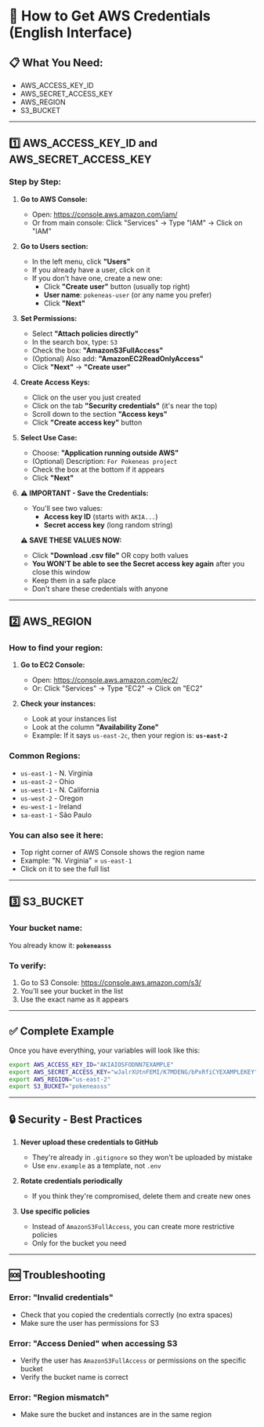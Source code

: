 # 🔑 How to Get AWS Credentials (English Interface)

## 📋 What You Need:
- AWS_ACCESS_KEY_ID
- AWS_SECRET_ACCESS_KEY  
- AWS_REGION
- S3_BUCKET

---

## 1️⃣ AWS_ACCESS_KEY_ID and AWS_SECRET_ACCESS_KEY

### Step by Step:

1. **Go to AWS Console:**
   - Open: https://console.aws.amazon.com/iam/
   - Or from main console: Click "Services" → Type "IAM" → Click on "IAM"

2. **Go to Users section:**
   - In the left menu, click **"Users"**
   - If you already have a user, click on it
   - If you don't have one, create a new one:
     - Click **"Create user"** button (usually top right)
     - **User name**: `pokeneas-user` (or any name you prefer)
     - Click **"Next"**

3. **Set Permissions:**
   - Select **"Attach policies directly"**
   - In the search box, type: `S3`
   - Check the box: **"AmazonS3FullAccess"**
   - (Optional) Also add: **"AmazonEC2ReadOnlyAccess"**
   - Click **"Next"** → **"Create user"**

4. **Create Access Keys:**
   - Click on the user you just created
   - Click on the tab **"Security credentials"** (it's near the top)
   - Scroll down to the section **"Access keys"**
   - Click **"Create access key"** button

5. **Select Use Case:**
   - Choose: **"Application running outside AWS"**
   - (Optional) Description: `For Pokeneas project`
   - Check the box at the bottom if it appears
   - Click **"Next"**

6. **⚠️ IMPORTANT - Save the Credentials:**
   - You'll see two values:
     - **Access key ID** (starts with `AKIA...`)
     - **Secret access key** (long random string)
   
   **⚠️ SAVE THESE VALUES NOW:**
   - Click **"Download .csv file"** OR copy both values
   - **You WON'T be able to see the Secret access key again** after you close this window
   - Keep them in a safe place
   - Don't share these credentials with anyone

---

## 2️⃣ AWS_REGION

### How to find your region:

1. **Go to EC2 Console:**
   - Open: https://console.aws.amazon.com/ec2/
   - Or: Click "Services" → Type "EC2" → Click on "EC2"

2. **Check your instances:**
   - Look at your instances list
   - Look at the column **"Availability Zone"**
   - Example: If it says `us-east-2c`, then your region is: **`us-east-2`**

### Common Regions:
- `us-east-1` - N. Virginia
- `us-east-2` - Ohio  
- `us-west-1` - N. California
- `us-west-2` - Oregon
- `eu-west-1` - Ireland
- `sa-east-1` - São Paulo

### You can also see it here:
- Top right corner of AWS Console shows the region name
- Example: "N. Virginia" = `us-east-1`
- Click on it to see the full list

---

## 3️⃣ S3_BUCKET

### Your bucket name:
You already know it: **`pokeneasss`**

### To verify:
1. Go to S3 Console: https://console.aws.amazon.com/s3/
2. You'll see your bucket in the list
3. Use the exact name as it appears

---

## ✅ Complete Example

Once you have everything, your variables will look like this:

```bash
export AWS_ACCESS_KEY_ID="AKIAIOSFODNN7EXAMPLE"
export AWS_SECRET_ACCESS_KEY="wJalrXUtnFEMI/K7MDENG/bPxRfiCYEXAMPLEKEY"
export AWS_REGION="us-east-2"
export S3_BUCKET="pokeneasss"
```

---

## 🔒 Security - Best Practices

1. **Never upload these credentials to GitHub**
   - They're already in `.gitignore` so they won't be uploaded by mistake
   - Use `env.example` as a template, not `.env`

2. **Rotate credentials periodically**
   - If you think they're compromised, delete them and create new ones

3. **Use specific policies**
   - Instead of `AmazonS3FullAccess`, you can create more restrictive policies
   - Only for the bucket you need

---

## 🆘 Troubleshooting

### Error: "Invalid credentials"
- Check that you copied the credentials correctly (no extra spaces)
- Make sure the user has permissions for S3

### Error: "Access Denied" when accessing S3
- Verify the user has `AmazonS3FullAccess` or permissions on the specific bucket
- Verify the bucket name is correct

### Error: "Region mismatch"
- Make sure the bucket and instances are in the same region
